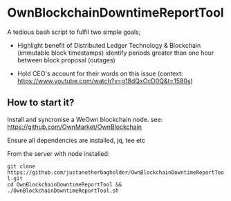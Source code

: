 # OwnBlockchainDowntimeReportTool

A tedious bash script to fulfil two simple goals;

- Highlight benefit of Distributed Ledger Technology & Blockchain (immutable block timestamps) identify periods greater than one hour between block proposal (outages)

- Hold CEO's account for their words on this issue (context: https://www.youtube.com/watch?v=g18dQxOcD0Q&t=1580s)

## How to start it?

Install and syncronise a WeOwn blockchain node. see: https://github.com/OwnMarket/OwnBlockchain

Ensure all dependencies are installed, jq, tee etc

From the server with node installed:

`git clone https://github.com/justanotherbagholder/OwnBlockchainDowntimeReportTool.git`<br />`cd OwnBlockchainDowntimeReportTool && ./OwnBlockchainDowntimeReportTool.sh`